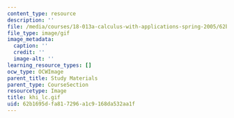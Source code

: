 ```yaml
---
content_type: resource
description: ''
file: /media/courses/18-013a-calculus-with-applications-spring-2005/62b1695dfa817296a1c9168da532aa1f_khi_lc.gif
file_type: image/gif
image_metadata:
  caption: ''
  credit: ''
  image-alt: ''
learning_resource_types: []
ocw_type: OCWImage
parent_title: Study Materials
parent_type: CourseSection
resourcetype: Image
title: khi_lc.gif
uid: 62b1695d-fa81-7296-a1c9-168da532aa1f
---
```

